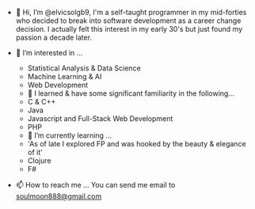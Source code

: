 - 👋 Hi, I’m @elvicsolgb9, I'm a self-taught programmer in my mid-forties who decided to break into software development as a career change decision. 
I actually felt this interest in my early 30's but just found my passion a decade later.

- 👀 I’m interested in ...
  * Statistical Analysis & Data Science
  * Machine Learning & AI
  * Web Development
  
   - 🌱 I learned & have some significant familiarity in the following...
  * C & C++
  * Java
  * Javascript and Full-Stack Web Development
  * PHP
  
  - 🌱 I’m currently learning ...
  * 'As of late I explored FP and was hooked by the beauty & elegance of it'
  * Clojure
  * F#
  

- 📫 How to reach me ...
You can send me email to soulmoon888@gmail.com

<!---
elvicsolgb9/elvicsolgb9 is a ✨ special ✨ repository because its `README.md` (this file) appears on your GitHub profile.
You can click the Preview link to take a look at your changes.
--->
